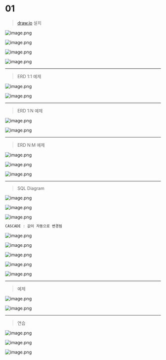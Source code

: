 # 01

> [draw.io](http://draw.io) 설치
> 

![image.png](image.png)

![image.png](image%201.png)

![image.png](image%202.png)

![image.png](image%203.png)

---

> ERD 1:1 예제
> 

![image.png](image%204.png)

![image.png](image%205.png)

---

> ERD 1:N 예제
> 

![image.png](image%206.png)

![image.png](image%207.png)

---

> ERD N:M 예제
> 

![image.png](image%208.png)

![image.png](image%209.png)

![image.png](image%2010.png)

---

> SQL Diagram
> 

![image.png](image%2011.png)

![image.png](image%2012.png)

![image.png](image%2013.png)

```jsx
CASCADE : 값이 자동으로 변경됨
```

![image.png](image%2014.png)

![image.png](image%2015.png)

![image.png](image%2016.png)

![image.png](image%2017.png)

![image.png](image%2018.png)

---

> 예제
> 

![image.png](image%2019.png)

![image.png](image%2020.png)

---

> 연습
> 

![image.png](image%2021.png)

![image.png](image%2022.png)

![image.png](image%2023.png)